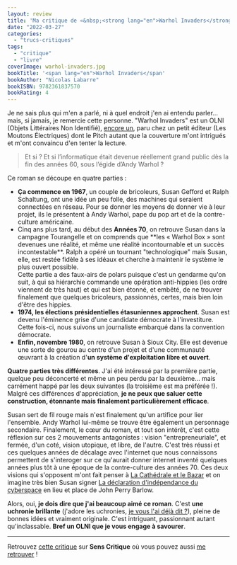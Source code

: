 ```yaml
---
layout: review
title: 'Ma critique de «&nbsp;<strong lang="en">Warhol Invaders</strong>&nbsp;» de <em>Nicolas Labarre</em>'
date: "2022-03-27"
categories: 
  - "trucs-critiques"
tags: 
  - "critique"
  - "livre"
coverImage: warhol-invaders.jpg
bookTitle: '<span lang="en">Warhol Invaders</span'
bookAuthor: "Nicolas Labarre"
bookISBN: 9782361837570  
bookRating: 4
---
```


Je ne sais plus qui m'en a parlé, ni à quel endroit j'en ai entendu parler... mais, si jamais, je remercie cette personne. "Warhol Invaders" est un <abbr>OLNI</abbr> (Objets Littéraires Non Identifié), <a href="/2016/02/ma-critique-de-la-fleche-du-temps-de-martin-amis/">encore un</a>, paru chez un petit éditeur (Les Moutons Électriques) dont le Pitch autant que la couverture m'ont intrigués et m'ont convaincu d'en tenter la lecture.

<blockquote>
	<p>Et si&nbsp;? Et si l’informatique était devenue réellement grand public dès la fin des années&nbsp;60, sous l’égide d’Andy Warhol&nbsp;?</p>
</blockquote>

Ce roman se découpe en quatre parties&nbsp;:

<ul>
<li><strong>Ça commence en 1967</strong>, un couple de bricoleurs, Susan Gefford et Ralph Schaltung, ont une idée un peu folle, des machines qui seraient connectées en réseau. Pour se donner les moyens de donner vie à leur projet, ils le présentent à Andy Warhol, pape du pop art et de la contre-culture américaine.</li>
<li>Cinq ans plus tard, au début des <strong>Années 70</strong>, on retrouve Susan dans la campagne Tourangelle et on comprends que **les «&nbsp;Warhol Box&nbsp;» sont devenues une réalité, et même une réalité incontournable et un succès incontestable**. Ralph a opéré un tournant "technologique" mais Susan, elle, est restée fidèle à ses idéaux et cherche à maintenir le système le plus ouvert possible.<br />Cette partie a des faux-airs de polars puisque c'est un gendarme qu'on suit, à qui sa hiérarchie commande une opération anti-hippies (les ordre viennent de très haut) et qui est bien étonné, et embêté, de ne trouver finalement que quelques bricoleurs, passionnés, certes, mais bien loin d'être des hippies.</li>
<li><strong>1974, les élections présidentielles étasuniennes approchent</strong>. Susan est devenu l'éminence grise d'une candidate démocrate à l'investiture.<br />Cette fois-ci, nous suivons un journaliste embarqué dans la convention démocrate.</li>
<li><strong>Enfin, novembre 1980</strong>, on retrouve Susan à Sioux City. Elle est devenue une sorte de gourou au centre d'un projet et d'une communauté œuvrant à la création d'<strong>un système d'exploitation libre et ouvert</strong>.</li>
</ul>

<strong>Quatre parties très différentes</strong>. J'ai été intéressé par la première partie, quelque peu déconcerté et même un peu perdu par la deuxième... mais carrément happé par les deux suivantes (la troisième est ma préférée&nbsp;!). Malgré ces différences d'appréciation, <strong>je ne peux que saluer cette construction, étonnante mais finalement particulièrement efficace</strong>.

Susan sert de fil rouge mais n'est finalement qu'un artifice pour lier l'ensemble. Andy Warhol lui-même se trouve être également un personnage secondaire. Finalement, le cœur du roman, et tout son intérêt, c'est cette réflexion sur ces 2&nbsp;mouvements antagonistes&nbsp;: vision "entrepreneuriale", et fermée, d'un coté, vision utopique, et libre, de l'autre</strong>. C'est très réussi et ces quelques années de décalage avec l'internet que nous connaissons permettent de s'interoger sur ce qu'aurait donner internet inventé quelques années plus tôt à une époque de la contre-culture des années 70. Ces deux visions qui s'opposent m'ont fait penser à <a href="https://fr.wikipedia.org/wiki/La_Cath%C3%A9drale_et_le_Bazar">La Cathédrale et le Bazar</a> et on imagine très bien Susan signer <a href="/2016/02/la-declaration-dindependance-du-cyberespace-a-20-ans/">La déclaration d'indépendance du cyberspace</a> en lieu et place de John Perry Barlow.

Alors, oui, **je dois dire que j'ai beaucoup aimé ce roman**. C'est **une uchronie brillante** (j'adore les uchronies, <a href="/2018/02/ma-critique-de-le-maitre-du-haut-chateau-de-philip-k-dick/">je vous l'ai déjà dit&nbsp;?</a>), pleine de bonnes idées et vraiment originale. C'est intriguant, passionnant autant qu'inclassable. <strong>Bref un <abbr>OLNI</abbr> que je vous engage à savourer</strong>.
 
* * *

Retrouvez [cette critique](https://www.senscritique.com/livre/warhol_invaders/critique/268147064) sur **Sens Critique** où vous pouvez aussi [me retrouver](http://www.senscritique.com/Arnaud_Malon) !
